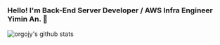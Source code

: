 ### Hello! I'm Back-End Server Developer / AWS Infra Engineer Yimin An. :wave:

![orgojy's github stats](https://github-readme-stats.vercel.app/api?username=orgojy)

<!--
**orgojy/orgojy** is a ✨ _special_ ✨ repository because its `README.md` (this file) appears on your GitHub profile.

Here are some ideas to get you started:

- 🔭 I’m currently working on ...
- 🌱 I’m currently learning ...
- 👯 I’m looking to collaborate on ...
- 🤔 I’m looking for help with ...
- 💬 Ask me about ...
- 📫 How to reach me: ...
- 😄 Pronouns: ...
- ⚡ Fun fact: ...
-->
